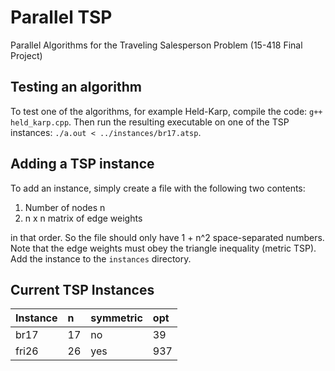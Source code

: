 # Parallel TSP
Parallel Algorithms for the Traveling Salesperson Problem (15-418 Final Project)

## Testing an algorithm
To test one of the algorithms, for example Held-Karp, compile the code: `g++ held_karp.cpp`. Then run the resulting executable on one of the TSP instances: `./a.out < ../instances/br17.atsp`.

## Adding a TSP instance
To add an instance, simply create a file with the following two contents:
1. Number of nodes n
2. n x n matrix of edge weights

in that order. So the file should only have 1 + n^2 space-separated numbers. Note that the edge weights must obey the triangle inequality (metric TSP). Add the instance to the `instances` directory.


## Current TSP Instances
 Instance      | n  | symmetric | opt   
 :--- |:--- |:--- |:---
 br17 | 17 | no | 39
 fri26 | 26 | yes | 937
